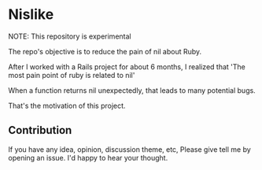 # Nislike

NOTE: This repository is experimental

The repo's objective is to reduce the pain of nil about Ruby.

After I worked with a Rails project for about 6 months, I realized that 'The most pain point of ruby is related to nil'

When a function returns nil unexpectedly, that leads to many potential bugs.

That's the motivation of this project.

## Contribution

If you have any idea, opinion, discussion theme, etc, Please give tell me by opening an issue.
I'd happy to hear your thought.
